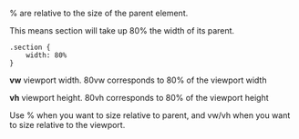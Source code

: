 % are relative to the size of the parent element.

This means section will take up 80% the width of its parent.
```
.section {
	width: 80%
}
```


**vw**
viewport width.
80vw corresponds to 80% of the viewport width

**vh**
viewport height.
80vh corresponds to 80% of the viewport height

Use % when you want to size relative to parent, and vw/vh when you want to size relative to the viewport.

